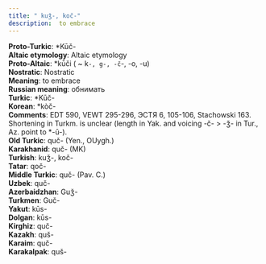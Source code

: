 ```yaml
---
title: " kuǯ-, koč-"
description:  to embrace
---
```


<strong>Proto-Turkic</strong>:  *Kūč-<br>
<strong>Altaic etymology</strong>:  Altaic etymology<br>
<strong> Proto-Altaic</strong>:  *kū́či ( ~ k`-, g-, -č`-, -o, -u)<br>
<strong>Nostratic</strong>:  Nostratic<br>
<strong>Meaning</strong>:  to embrace<br>
<strong>Russian meaning</strong>:  обнимать<br>
<strong>Turkic</strong>:  *Kūč-<br>
<strong>Korean</strong>:  *kòč-<br>
<strong>Comments</strong>:  EDT 590, VEWT 295-296, ЭСТЯ 6, 105-106, Stachowski 163. Shortening in Turkm. is unclear (length in Yak. and voicing -č- > -ǯ- in Tur., Az. point to *-ū-).<br>
<strong>Old Turkic</strong>:  quč- (Yen., OUygh.)<br>
<strong>Karakhanid</strong>:  quč- (MK)<br>
<strong>Turkish</strong>:  kuǯ-, koč-<br>
<strong>Tatar</strong>:  qoč-<br>
<strong>Middle Turkic</strong>:  quč- (Pav. C.)<br>
<strong>Uzbek</strong>:  quč-<br>
<strong>Azerbaidzhan</strong>:  Guǯ-<br>
<strong>Turkmen</strong>:  Guč-<br>
<strong>Yakut</strong>:  kūs-<br>
<strong>Dolgan</strong>:  kūs-<br>
<strong>Kirghiz</strong>:  quč-<br>
<strong>Kazakh</strong>:  quš-<br>
<strong>Karaim</strong>:  quč-<br>
<strong>Karakalpak</strong>:  quš-<br>



